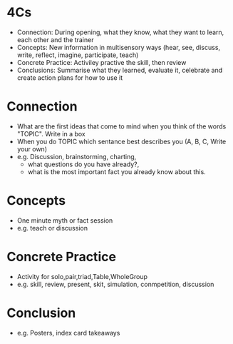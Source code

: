 # 4Cs

* Connection: During opening, what they know, what they want to learn, each other and the trainer
* Concepts: New information in multisensory ways (hear, see, discuss, write, reflect, imagine, participate, teach)
* Concrete Practice: Activiley practive the skill, then review
* Conclusions: Summarise what they learned, evaluate it, celebrate and create action plans for how to use it

# Connection

* What are the first ideas that come to mind when you think of the words "TOPIC". Write in a box
* When you do TOPIC which sentance best describes you (A, B, C, Write your own)
* e.g. Discussion, brainstorming, charting, 
  * what questions do you have already?, 
  * what is the most important fact you already know about this.

# Concepts

* One minute myth or fact session
* e.g. teach or discussion

# Concrete Practice

* Activity for solo,pair,triad,Table,WholeGroup
* e.g. skill, review, present, skit, simulation, conmpetition, discussion

# Conclusion

* e.g. Posters, index card takeaways
